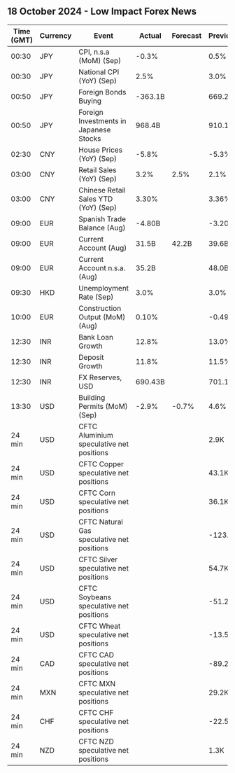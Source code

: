 ## 18 October 2024 - Low Impact Forex News

| Time (GMT) | Currency | Event | Actual | Forecast | Previous |
|------|----------|-------|--------|----------|----------|
| 00:30 | JPY | CPI, n.s.a (MoM) (Sep) | -0.3% |  | 0.5% |
| 00:30 | JPY | National CPI (YoY) (Sep) | 2.5% |  | 3.0% |
| 00:50 | JPY | Foreign Bonds Buying | -363.1B |  | 669.2B |
| 00:50 | JPY | Foreign Investments in Japanese Stocks | 968.4B |  | 910.1B |
| 02:30 | CNY | House Prices (YoY) (Sep) | -5.8% |  | -5.3% |
| 03:00 | CNY | Retail Sales (YoY) (Sep) | 3.2% | 2.5% | 2.1% |
| 03:00 | CNY | Chinese Retail Sales YTD (YoY) (Sep) | 3.30% |  | 3.36% |
| 09:00 | EUR | Spanish Trade Balance (Aug) | -4.80B |  | -3.20B |
| 09:00 | EUR | Current Account (Aug) | 31.5B | 42.2B | 39.6B |
| 09:00 | EUR | Current Account n.s.a. (Aug) | 35.2B |  | 48.0B |
| 09:30 | HKD | Unemployment Rate (Sep) | 3.0% |  | 3.0% |
| 10:00 | EUR | Construction Output (MoM) (Aug) | 0.10% |  | -0.49% |
| 12:30 | INR | Bank Loan Growth | 12.8% |  | 13.0% |
| 12:30 | INR | Deposit Growth | 11.8% |  | 11.5% |
| 12:30 | INR | FX Reserves, USD | 690.43B |  | 701.18B |
| 13:30 | USD | Building Permits (MoM) (Sep) | -2.9% | -0.7% | 4.6% |
| 24 min | USD | CFTC Aluminium speculative net positions |  |  | 2.9K |
| 24 min | USD | CFTC Copper speculative net positions |  |  | 43.1K |
| 24 min | USD | CFTC Corn speculative net positions |  |  | 36.1K |
| 24 min | USD | CFTC Natural Gas speculative net positions |  |  | -123.6K |
| 24 min | USD | CFTC Silver speculative net positions |  |  | 54.7K |
| 24 min | USD | CFTC Soybeans speculative net positions |  |  | -51.2K |
| 24 min | USD | CFTC Wheat speculative net positions |  |  | -13.5K |
| 24 min | CAD | CFTC CAD speculative net positions |  |  | -89.2K |
| 24 min | MXN | CFTC MXN speculative net positions |  |  | 29.2K |
| 24 min | CHF | CFTC CHF speculative net positions |  |  | -22.5K |
| 24 min | NZD | CFTC NZD speculative net positions |  |  | 1.3K |
